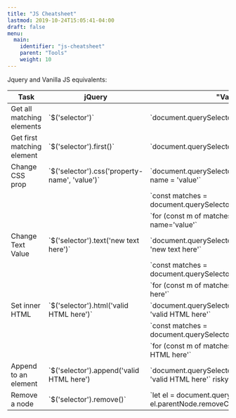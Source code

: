 ```yaml
---
title: "JS Cheatsheet"
lastmod: 2019-10-24T15:05:41-04:00
draft: false
menu:
  main:
    identifier: "js-cheatsheet"
    parent: "Tools"
    weight: 10
---
```


Jquery and Vanilla JS equivalents:

| Task                       | jQuery                                               | "Vanilla" JS                                                                            |
|----------------------------|------------------------------------------------------|-----------------------------------------------------------------------------------------|
| Get all matching elements  | \`$('selector')\`                                    | \`document.querySelectorAll('selector')\`                                               |
| Get first matching element | \`$('selector').first()\`                            | \`document.querySelector('selector')\`                                                  |
| Change CSS prop            | \`$('selector').css('property-name', 'value')\`      | \`document.querySelector('selector').style.property-name = 'value'\`                    |
|                            |                                                      | \`const matches = document.querySelectorAll('selector')\`                               |
|                            |                                                      | \`for (const m of matches) {m.style.property-name='value'\`                             |
| Change Text Value          | \`$('selector').text('new text here')\`              | \`document.querySelector('selector').textContent = 'new text here'\`                    |
|                            |                                                      | \`const matches = document.querySelectorAll('selector')\`                               |
|                            |                                                      | \`for (const m of matches) {m.textContent ='new text here'\`                            |
| Set inner HTML             | \`$('selector').html('<tag>valid HTML here</tag>')\` | \`document.querySelector('selector').innerHTML = '<tag>valid HTML here</tag>'\`         |
|                            |                                                      | \`const matches = document.querySelectorAll('selector')\`                               |
|                            |                                                      | \`for (const m of matches) {m.textContent ='<tag>valid HTML here</tag>'\`               |
| Append to an element       | \`$('selector').append('<tag>valid HTML here</tag>') | \`document.querySelector('selector').innerHTML += '<tag>valid HTML here</tag>'\` risky! |
| Remove a node              | \`$('selector').remove()\`                           | \`let el = document.querySelector('selector'); el.parentNode.removeChild(el);           |
